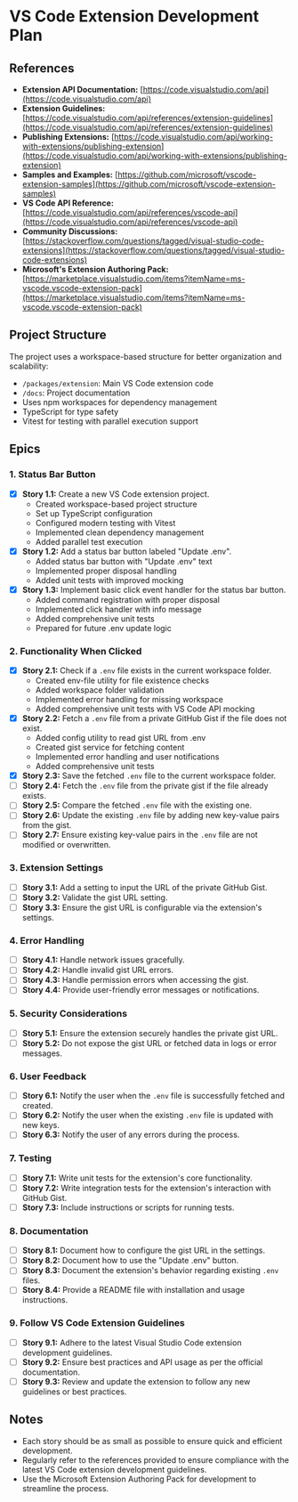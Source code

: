 # VS Code Extension Development Plan

## References

- **Extension API Documentation:** [https://code.visualstudio.com/api](https://code.visualstudio.com/api)
- **Extension Guidelines:** [https://code.visualstudio.com/api/references/extension-guidelines](https://code.visualstudio.com/api/references/extension-guidelines)
- **Publishing Extensions:** [https://code.visualstudio.com/api/working-with-extensions/publishing-extension](https://code.visualstudio.com/api/working-with-extensions/publishing-extension)
- **Samples and Examples:** [https://github.com/microsoft/vscode-extension-samples](https://github.com/microsoft/vscode-extension-samples)
- **VS Code API Reference:** [https://code.visualstudio.com/api/references/vscode-api](https://code.visualstudio.com/api/references/vscode-api)
- **Community Discussions:** [https://stackoverflow.com/questions/tagged/visual-studio-code-extensions](https://stackoverflow.com/questions/tagged/visual-studio-code-extensions)
- **Microsoft's Extension Authoring Pack:** [https://marketplace.visualstudio.com/items?itemName=ms-vscode.vscode-extension-pack](https://marketplace.visualstudio.com/items?itemName=ms-vscode.vscode-extension-pack)

## Project Structure

The project uses a workspace-based structure for better organization and scalability:

- `/packages/extension`: Main VS Code extension code
- `/docs`: Project documentation
- Uses npm workspaces for dependency management
- TypeScript for type safety
- Vitest for testing with parallel execution support

## Epics

### 1. Status Bar Button

- [x] **Story 1.1:** Create a new VS Code extension project.
  - Created workspace-based project structure
  - Set up TypeScript configuration
  - Configured modern testing with Vitest
  - Implemented clean dependency management
  - Added parallel test execution
- [x] **Story 1.2:** Add a status bar button labeled "Update .env".
  - Added status bar button with "Update .env" text
  - Implemented proper disposal handling
  - Added unit tests with improved mocking
- [x] **Story 1.3:** Implement basic click event handler for the status bar button.
  - Added command registration with proper disposal
  - Implemented click handler with info message
  - Added comprehensive unit tests
  - Prepared for future .env update logic

### 2. Functionality When Clicked

- [x] **Story 2.1:** Check if a `.env` file exists in the current workspace folder.
  - Created env-file utility for file existence checks
  - Added workspace folder validation
  - Implemented error handling for missing workspace
  - Added comprehensive unit tests with VS Code API mocking
- [x] **Story 2.2:** Fetch a `.env` file from a private GitHub Gist if the file does not exist.
  - Added config utility to read gist URL from .env
  - Created gist service for fetching content
  - Implemented error handling and user notifications
  - Added comprehensive unit tests
- [x] **Story 2.3:** Save the fetched `.env` file to the current workspace folder.
- [ ] **Story 2.4:** Fetch the `.env` file from the private gist if the file already exists.
- [ ] **Story 2.5:** Compare the fetched `.env` file with the existing one.
- [ ] **Story 2.6:** Update the existing `.env` file by adding new key-value pairs from the gist.
- [ ] **Story 2.7:** Ensure existing key-value pairs in the `.env` file are not modified or overwritten.

### 3. Extension Settings

- [ ] **Story 3.1:** Add a setting to input the URL of the private GitHub Gist.
- [ ] **Story 3.2:** Validate the gist URL setting.
- [ ] **Story 3.3:** Ensure the gist URL is configurable via the extension's settings.

### 4. Error Handling

- [ ] **Story 4.1:** Handle network issues gracefully.
- [ ] **Story 4.2:** Handle invalid gist URL errors.
- [ ] **Story 4.3:** Handle permission errors when accessing the gist.
- [ ] **Story 4.4:** Provide user-friendly error messages or notifications.

### 5. Security Considerations

- [ ] **Story 5.1:** Ensure the extension securely handles the private gist URL.
- [ ] **Story 5.2:** Do not expose the gist URL or fetched data in logs or error messages.

### 6. User Feedback

- [ ] **Story 6.1:** Notify the user when the `.env` file is successfully fetched and created.
- [ ] **Story 6.2:** Notify the user when the existing `.env` file is updated with new keys.
- [ ] **Story 6.3:** Notify the user of any errors during the process.

### 7. Testing

- [ ] **Story 7.1:** Write unit tests for the extension's core functionality.
- [ ] **Story 7.2:** Write integration tests for the extension's interaction with GitHub Gist.
- [ ] **Story 7.3:** Include instructions or scripts for running tests.

### 8. Documentation

- [ ] **Story 8.1:** Document how to configure the gist URL in the settings.
- [ ] **Story 8.2:** Document how to use the "Update .env" button.
- [ ] **Story 8.3:** Document the extension's behavior regarding existing `.env` files.
- [ ] **Story 8.4:** Provide a README file with installation and usage instructions.

### 9. Follow VS Code Extension Guidelines

- [ ] **Story 9.1:** Adhere to the latest Visual Studio Code extension development guidelines.
- [ ] **Story 9.2:** Ensure best practices and API usage as per the official documentation.
- [ ] **Story 9.3:** Review and update the extension to follow any new guidelines or best practices.

## Notes

- Each story should be as small as possible to ensure quick and efficient development.
- Regularly refer to the references provided to ensure compliance with the latest VS Code extension development guidelines.
- Use the Microsoft Extension Authoring Pack for development to streamline the process.
